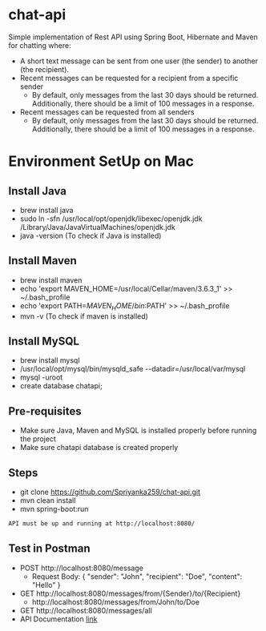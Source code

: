 # chat-api
Simple implementation of Rest API using Spring Boot, Hibernate and Maven for chatting where:
* A short text message can be sent from one user (the sender) to another (the recipient).
* Recent messages can be requested for a recipient from a specific sender
    * By default, only messages from the last 30 days should be returned. Additionally, there should be a limit of 100 messages in a response.
* Recent messages can be requested from all senders 
    * By default, only messages from the last 30 days should be returned. Additionally, there should be a limit of 100 messages in a response.

# Environment SetUp on Mac
## Install Java
* brew install java
* sudo ln -sfn /usr/local/opt/openjdk/libexec/openjdk.jdk /Library/Java/JavaVirtualMachines/openjdk.jdk
* java -version (To check if Java is installed)

## Install Maven
* brew install maven
* echo 'export MAVEN_HOME=/usr/local/Cellar/maven/3.6.3_1' >> ~/.bash_profile
* echo 'export PATH=$MAVEN_HOME/bin:$PATH' >> ~/.bash_profile
* mvn -v (To check if maven is installed)

## Install MySQL
* brew install mysql
* /usr/local/opt/mysql/bin/mysqld_safe --datadir=/usr/local/var/mysql
* mysql -uroot
* create database chatapi;

## Pre-requisites
* Make sure Java, Maven and MySQL is installed properly before running the project
* Make sure chatapi database is created properly

## Steps
* git clone https://github.com/Spriyanka259/chat-api.git
* mvn clean install
* mvn spring-boot:run

```bash
API must be up and running at http://localhost:8080/
```

## Test in Postman
* POST http://localhost:8080/message 
    *  Request Body: {
    "sender": "John",
    "recipient": "Doe",
    "content": "Hello"
}
* GET http://localhost:8080/messages/from/{Sender}/to/{Recipient}
    *  http://localhost:8080/messages/from/John/to/Doe
* GET http://localhost:8080/messages/all
* API Documentation [link](https://documenter.getpostman.com/view/15553468/UVXnFtpd)
